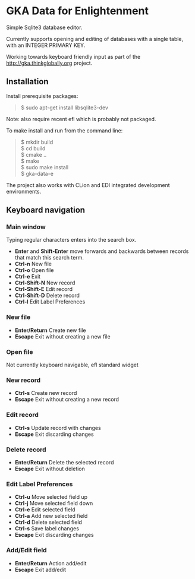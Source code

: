 # GKA Data for Enlightenment

Simple Sqlite3 database editor.

Currently supports opening and editing of databases with a single table, with an INTEGER PRIMARY KEY. 

Working towards keyboard friendly input as part of the http://gka.thinkglobally.org project.

## Installation

Install prerequisite packages:

> $ sudo apt-get install libsqlite3-dev

Note: also require recent efl which is probably not packaged.

To make install and run from the command line:

> $ mkdir build  
> $ cd build  
> $ cmake ..  
> $ make  
> $ sudo make install  
> $ gka-data-e  

The project also works with CLion and EDI integrated development environments.

## Keyboard navigation

### Main window

Typing regular characters enters into the search box. 
* **Enter** and **Shift-Enter** move forwards and backwards between records that match this search term.
* **Ctrl-n** New file
* **Ctrl-o** Open file
* **Ctrl-e** Exit
* **Ctrl-Shift-N** New record
* **Ctrl-Shift-E** Edit record
* **Ctrl-Shift-D** Delete record
* **Ctrl-l** Edit Label Preferences

### New file

* **Enter/Return** Create new file
* **Escape** Exit without creating a new file

### Open file

Not currently keyboard navigable, efl standard widget

### New record

* **Ctrl-s** Create new record
* **Escape** Exit without creating a new record

### Edit record

* **Ctrl-s** Update record with changes
* **Escape** Exit discarding changes

### Delete record

* **Enter/Return** Delete the selected record
* **Escape** Exit without deletion

### Edit Label Preferences

* **Ctrl-u** Move selected field up
* **Ctrl-j** Move selected field down
* **Ctrl-e** Edit selected field
* **Ctrl-a** Add new selected field
* **Ctrl-d** Delete selected field
* **Ctrl-s** Save label changes
* **Escape** Exit discarding changes

### Add/Edit field

* **Enter/Return** Action add/edit
* **Escape** Exit add/edit
